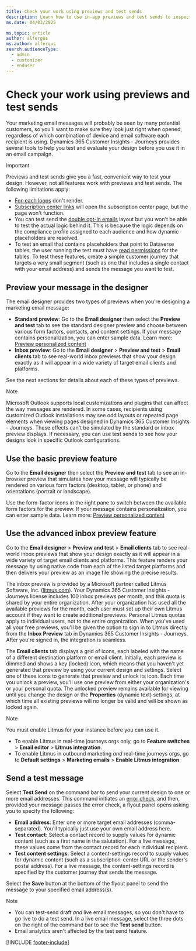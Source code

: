 ```yaml
---
title: Check your work using previews and test sends
description: Learn how to use in-app previews and test sends to inspect and test your email message design in Dynamics 365 Customer Insights - Journeys.
ms.date: 04/03/2025

ms.topic: article
author: alfergus
ms.author: alfergus
search.audienceType: 
  - admin
  - customizer
  - enduser
---
```


# Check your work using previews and test sends

Your marketing email messages will probably be seen by many potential customers, so you'll want to make sure they look just right when opened, regardless of which combination of device and email software each recipient is using. Dynamics 365 Customer Insights - Journeys provides several tools to help you test and evaluate your design before you use it in an email campaign.

> [!IMPORTANT]
> Previews and test sends give you a fast, convenient way to test your design. However, not all features work with previews and test sends. The following limitations apply:
>
> - [For-each loops](dynamic-email-content.md#for-each) don't render.
> - [Subscription center links](set-up-subscription-center.md#test-sub-center) will open the subscription center page, but the page won't function.
> - You can test send the [double opt-in emails](https://learn.microsoft.com/en-us/dynamics365/customer-insights/journeys/real-time-marketing-double-opt-in#double-opt-in-confirmation-email) layout but you won't be able to test the actual logic behind it. This is because the logic depends on the compliance profile assigned to each audience and how dynamic placeholders are resolved.
> - To test an email that contains placeholders that point to Dataverse tables, the user running the test must have [read permissions](role-permissions.md) for the tables.
> To test these features, create a simple customer journey that targets a very small segment (such as one that includes a single contact with your email address) and sends the message  you want to test.

## Preview your message in the designer

The email designer provides two types of previews when you're designing a marketing email message:

- **Standard preview**: Go to the **Email designer** then select the **Preview and test** tab to see the standard designer preview and choose between various form factors, contacts, and content settings. If your message contains personalization, you can enter sample data. Learn more: [Preview personalized content](real-time-marketing-preview-personalized-content.md)
- **Inbox preview**: Go to the **Email designer** > **Preview and test** > **Email clients** tab to see real-world inbox previews that show your design exactly as it will appear in a wide variety of target email clients and platforms.

See the next sections for details about each of these types of previews.

> [!NOTE]
> Microsoft Outlook supports local customizations and plugins that can affect the way messages are rendered. In some cases, recipients using customized Outlook installations may see odd layouts or repeated page elements when viewing pages designed in Dynamics 365 Customer Insights - Journeys. These effects can't be simulated by the standard or inbox preview displays. If necessary, you can use test sends to see how your designs look in specific Outlook configurations.

## Use the basic preview feature

Go to the **Email designer** then select the **Preview and test** tab to see an in-browser preview that simulates how your message will typically be rendered on various form factors (desktop, tablet, or phone) and orientations (portrait or landscape).

Use the form-factor icons in the right pane to switch between the available form factors for the preview. If your message contains personalization, you can enter sample data. Learn more: [Preview personalized content](real-time-marketing-preview-personalized-content.md)

<a name="inbox-preview"></a>

## Use the advanced inbox preview feature

Go to the **Email designer** > **Preview and test** > **Email clients** tab to see real-world inbox previews that show your design exactly as it will appear in a wide variety of target email clients and platforms. This feature renders your message by using native code from each of the listed target platforms and then delivers your preview as an image file showing the precise results.

The inbox preview is provided by a Microsoft partner called Litmus Software, Inc. ([litmus.com](https://litmus.com/)). Your Dynamics 365 Customer Insights - Journeys license includes 100 inbox previews per month, and this quota is shared by your entire organization. After your organization has used all the available previews for the month, each user must set up their own Litmus account if they want to create additional previews. Personal Litmus quotas apply to individual users, not to the entire organization. When you've used all your free previews, you'll be given the option to sign in to Litmus directly from the **Inbox Preview** tab in Dynamics 365 Customer Insights - Journeys. After you're signed in, the integration is seamless.

The **Email clients** tab displays a grid of icons, each labeled with the name of a different destination platform or email client. Initially, each preview is dimmed and shows a key (locked) icon, which means that you haven't yet generated that preview by using your current design and settings. Select one of these icons to generate that preview and unlock its icon. Each time you unlock a preview, you'll use one preview from either your organization's or your personal quota. The unlocked preview remains available for viewing until you change the design or the **Properties** (dynamic text) settings, at which time all existing previews will no longer be valid and will be shown as locked again.

> [!NOTE]
> You must enable Litmus for your instance before you can use it. 
> - To enable Litmus in real-time journeys orgs only, go to **Feature switches** > **Email editor** > **Litmus integration**. 
> - To enable Litmus in outbound marketing *and* real-time journeys orgs, go to **Default settings** > **Marketing emails** > **Enable Litmus integration**.

## Send a test message

Select **Test Send** on the command bar to send your current design to one or more email addresses. This command initiates an [error check](email-check-golive.md#error-check), and then, provided your message passes the error check, a flyout panel opens asking you to specify the following:

- **Email address**: Enter one or more target email addresses (comma-separated). You'll typically just use your own email address here.
- **Test contact**: Select a contact record to supply values for dynamic content (such as a first name in the salutation). For a live message, these values come from the contact record for each individual recipient.
- **Test content settings**: Select a content-settings record to supply values for dynamic content (such as a subscription-center URL or the sender's postal address). For a live message, the content-settings record is specified by the customer journey that sends the message.

Select the **Save** button at the bottom of the flyout panel to send the message to your specified email address(s).

> [!NOTE]
> - You can test-send draft *and* live email messages, so you don't have to go live to do a test send. In a live email message, select the three dots on the right of the command bar to see the **Test send** button.
> - Email analytics aren't affected by the test send feature.

[!INCLUDE [footer-include](./includes/footer-banner.md)]
